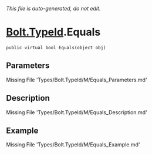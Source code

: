 *This file is auto-generated, do not edit.*

# [Bolt.TypeId](Types/Bolt.TypeId.md).Equals
`public virtual bool Equals(object obj)`
## Parameters
Missing File 'Types/Bolt.TypeId/M/Equals_Parameters.md'
## Description
Missing File 'Types/Bolt.TypeId/M/Equals_Description.md'
## Example
Missing File 'Types/Bolt.TypeId/M/Equals_Example.md'
